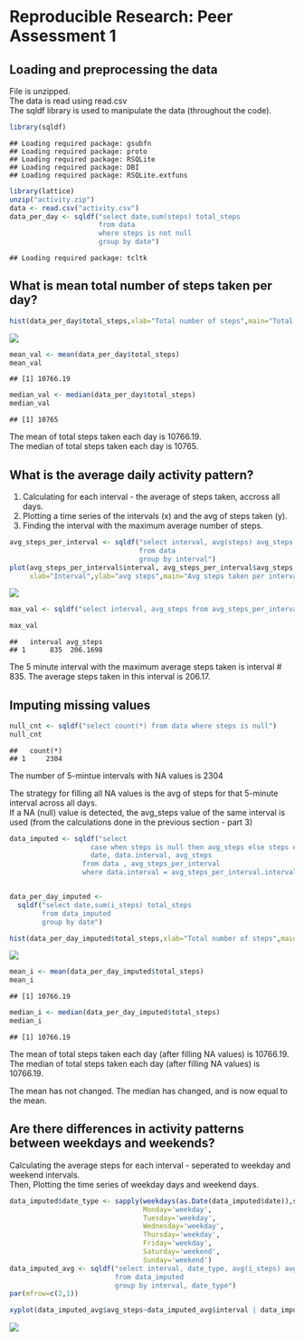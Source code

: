 # Reproducible Research: Peer Assessment 1


## Loading and preprocessing the data

File is unzipped.  
The data is read using read.csv  
The sqldf library is used to manipulate the data (throughout the code).  


```r
library(sqldf)
```

```
## Loading required package: gsubfn
## Loading required package: proto
## Loading required package: RSQLite
## Loading required package: DBI
## Loading required package: RSQLite.extfuns
```

```r
library(lattice)
unzip("activity.zip")
data <- read.csv("activity.csv")
data_per_day <- sqldf("select date,sum(steps) total_steps 
                      from data 
                      where steps is not null 
                      group by date")
```

```
## Loading required package: tcltk
```


## What is mean total number of steps taken per day?


```r
hist(data_per_day$total_steps,xlab="Total number of steps",main="Total number of steps taken each day", col="blue")
```

![](./PA1_template_files/figure-html/part_2_mean-1.png) 

```r
mean_val <- mean(data_per_day$total_steps)
mean_val
```

```
## [1] 10766.19
```

```r
median_val <- median(data_per_day$total_steps)
median_val
```

```
## [1] 10765
```

The mean of total steps taken each day is 10766.19.  
The median of total steps taken each day is 10765. 

## What is the average daily activity pattern?
1. Calculating for each interval - the average of steps taken, accross all days.
2. Plotting a time series of the intervals (x) and the avg of steps taken (y).
3. Finding the interval with the maximum average number of steps. 

```r
avg_steps_per_interval <- sqldf("select interval, avg(steps) avg_steps 
                                from data  
                                group by interval")
plot(avg_steps_per_interval$interval, avg_steps_per_interval$avg_steps, type="l",
     xlab="Interval",ylab="avg steps",main="Avg steps taken per interval")
```

![](./PA1_template_files/figure-html/part_3_avg_daily-1.png) 

```r
max_val <- sqldf("select interval, avg_steps from avg_steps_per_interval where avg_steps = (select max(avg_steps) from avg_steps_per_interval)")

max_val
```

```
##   interval avg_steps
## 1      835  206.1698
```
The 5 minute interval with the maximum average steps taken is interval # 835. The average steps taken in this interval is 206.17.    


## Imputing missing values

```r
null_cnt <- sqldf("select count(*) from data where steps is null")
null_cnt
```

```
##   count(*)
## 1     2304
```

The number of 5-mintue intervals with NA values is 2304  


The strategy for filling all NA values is the avg of steps for that 5-minute interval across all days.  
If a NA (null) value is detected, the avg_steps value of the same interval is used (from the calculations done in the previous section - part 3)


```r
data_imputed <- sqldf("select 
                    case when steps is null then avg_steps else steps end i_steps , 
                    date, data.interval, avg_steps 
                  from data , avg_steps_per_interval 
                  where data.interval = avg_steps_per_interval.interval")


data_per_day_imputed <- 
  sqldf("select date,sum(i_steps) total_steps 
        from data_imputed 
        group by date")

hist(data_per_day_imputed$total_steps,xlab="Total number of steps",main="Total number of steps taken each day (data imputed)", col="red")
```

![](./PA1_template_files/figure-html/part_4_imputing-1.png) 

```r
mean_i <- mean(data_per_day_imputed$total_steps)
mean_i
```

```
## [1] 10766.19
```

```r
median_i <- median(data_per_day_imputed$total_steps)
median_i
```

```
## [1] 10766.19
```

The mean of total steps taken each day (after filling NA values) is 10766.19.  
The median of total steps taken each day (after filling NA values) is 10766.19. 

The mean has not changed. 
The median has changed, and is now equal to the mean.

## Are there differences in activity patterns between weekdays and weekends?

Calculating the average steps for each interval - seperated to weekday and weekend intervals.  
Then, Plotting the time series of weekday days and weekend days.

```r
data_imputed$date_type <- sapply(weekdays(as.Date(data_imputed$date)),switch,
                                 Monday='weekday',
                                 Tuesday='weekday',
                                 Wednesday='weekday',
                                 Thursday='weekday',
                                 Friday='weekday',
                                 Saturday='weekend',
                                 Sunday='weekend')
data_imputed_avg <- sqldf("select interval, date_type, avg(i_steps) avg_steps
                          from data_imputed 
                          group by interval, date_type")
par(mfrow=c(2,1))

xyplot(data_imputed_avg$avg_steps~data_imputed_avg$interval | data_imputed_avg$date_type, type="l",layout=c(1,2),xlab="Interval",ylab="Number Of Steps")
```

![](./PA1_template_files/figure-html/part_5_weekdays-1.png) 
